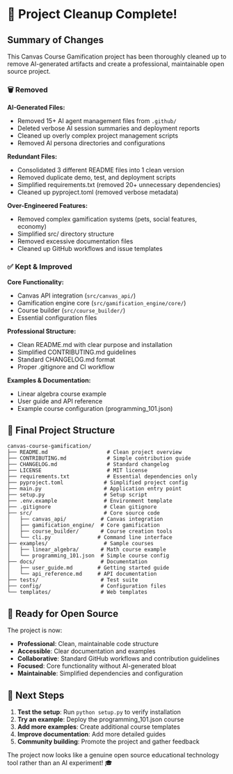 # 🎉 Project Cleanup Complete!

## Summary of Changes

This Canvas Course Gamification project has been thoroughly cleaned up to remove AI-generated artifacts and create a professional, maintainable open source project.

### 🗑️ Removed

**AI-Generated Files:**
- Removed 15+ AI agent management files from `.github/`
- Deleted verbose AI session summaries and deployment reports
- Cleaned up overly complex project management scripts
- Removed AI persona directories and configurations

**Redundant Files:**
- Consolidated 3 different README files into 1 clean version
- Removed duplicate demo, test, and deployment scripts
- Simplified requirements.txt (removed 20+ unnecessary dependencies)
- Cleaned up pyproject.toml (removed verbose metadata)

**Over-Engineered Features:**
- Removed complex gamification systems (pets, social features, economy)
- Simplified src/ directory structure
- Removed excessive documentation files
- Cleaned up GitHub workflows and issue templates

### ✅ Kept & Improved

**Core Functionality:**
- Canvas API integration (`src/canvas_api/`)
- Gamification engine core (`src/gamification_engine/core/`)
- Course builder (`src/course_builder/`)
- Essential configuration files

**Professional Structure:**
- Clean README.md with clear purpose and installation
- Simplified CONTRIBUTING.md guidelines
- Standard CHANGELOG.md format
- Proper .gitignore and CI workflow

**Examples & Documentation:**
- Linear algebra course example
- User guide and API reference
- Example course configuration (programming_101.json)

## 📁 Final Project Structure

```
canvas-course-gamification/
├── README.md                   # Clean project overview
├── CONTRIBUTING.md             # Simple contribution guide
├── CHANGELOG.md                # Standard changelog
├── LICENSE                     # MIT license
├── requirements.txt            # Essential dependencies only
├── pyproject.toml             # Simplified project config
├── main.py                    # Application entry point
├── setup.py                   # Setup script
├── .env.example               # Environment template
├── .gitignore                 # Clean gitignore
├── src/                       # Core source code
│   ├── canvas_api/           # Canvas integration
│   ├── gamification_engine/  # Core gamification
│   ├── course_builder/       # Course creation tools
│   └── cli.py               # Command line interface
├── examples/                  # Sample courses
│   ├── linear_algebra/       # Math course example
│   └── programming_101.json  # Simple course config
├── docs/                     # Documentation
│   ├── user_guide.md        # Getting started guide
│   └── api_reference.md     # API documentation
├── tests/                    # Test suite
├── config/                   # Configuration files
└── templates/                # Web templates
```

## 🚀 Ready for Open Source

The project is now:

- **Professional**: Clean, maintainable code structure
- **Accessible**: Clear documentation and examples
- **Collaborative**: Standard GitHub workflows and contribution guidelines
- **Focused**: Core functionality without AI-generated bloat
- **Maintainable**: Simplified dependencies and configuration

## 🎯 Next Steps

1. **Test the setup**: Run `python setup.py` to verify installation
2. **Try an example**: Deploy the programming_101.json course
3. **Add more examples**: Create additional course templates
4. **Improve documentation**: Add more detailed guides
5. **Community building**: Promote the project and gather feedback

The project now looks like a genuine open source educational technology tool rather than an AI experiment! 🎓
